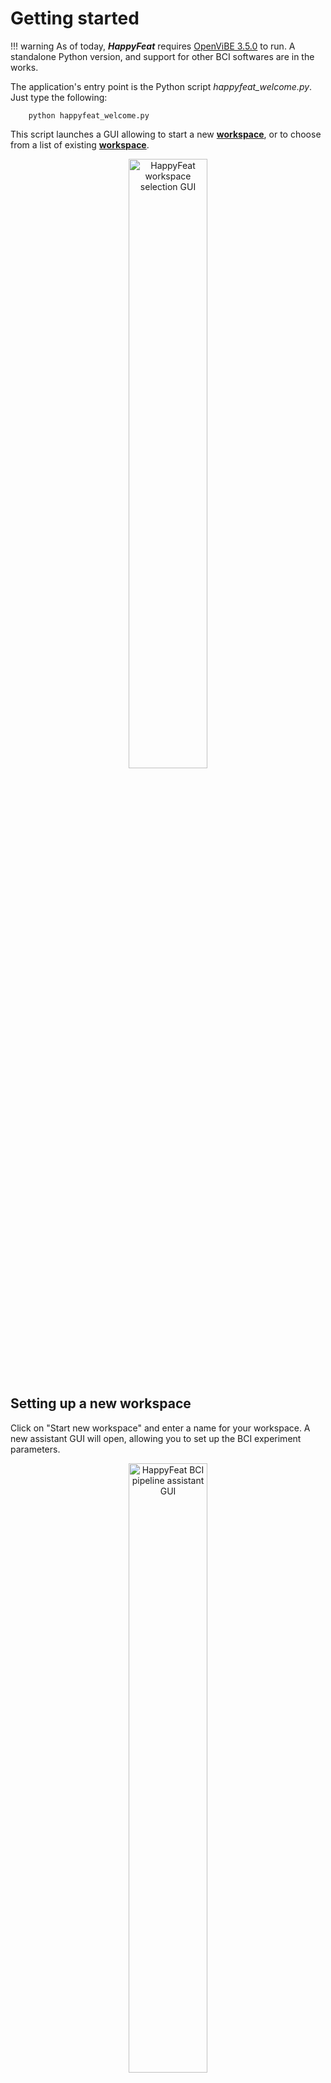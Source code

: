 # Getting started

!!! warning
    As of today, ***HappyFeat*** requires [OpenViBE 3.5.0](http://openvibe.inria.fr/) to run. A standalone Python version, and support for other BCI softwares are in the works. 
	
The application's entry point is the Python script *happyfeat_welcome.py*. Just type the following:

```shell
    python happyfeat_welcome.py
```

This script launches a GUI allowing to start a new **[workspace](workspaces.md)**, or to choose from a list of existing **[workspace](workspaces.md)**.

<center><img src="../../img/hf_gui1.png" alt="HappyFeat workspace selection GUI" style='height: 50%; width: 50%; object-fit: contain;'/></center>

## Setting up a new workspace

Click on "Start new workspace" and enter a name for your workspace. A new assistant GUI will open, allowing you to set up the BCI experiment parameters. 

<center><img src="../../img/hf_gui2.png" alt="HappyFeat BCI pipeline assistant GUI" style='height: 50%; width: 50%; object-fit: contain;'/></center>

In the "Protocol Selection" drop-down menu, select the metric(s)/feature(s) you want to work with (eg: `Power Spectrum based classification`).
As of today, you can choose between **Power Spectral Density**, **Connectivity-based Node Strength**, or **mixing both**.

Then, enter the parameters for your experiment: Number of trials, trial length, etc.

You can either use known channel montages (e.g. `standard 1020`) or a custom montage. In that case, you will be prompted to provide a description via a .txt file.

You also need to browse for the **OpenViBE** designer application on your computer (either the .exe, .sh or .cmd file).

Click on `Generate scenarios & Launch HappyFeat` when you're ready. 
 
From there on, files & folders will be located in the `<happyfeat_install>/workspace/<myworkspacename>` subfolder, 
and all information and configuration will be managed in the `<happyfeat_install>/workspace/<myworkspacename>.hfw` file.

## Loading an existing workspace

You can find the list of existing *workspaces* in the *happyfeat_welcome.py* GUI. Select one and click on "Load existing workspace". All previously handled parameters, results, and working files are loaded.

Note that workspaces can be shared from one computer to another, by simply copying the workspace's folder and configuration file.